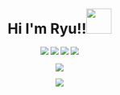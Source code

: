 <h1 align="center">Hi I'm Ryu!!<a href="https://github.com/ryuahan" target"blank_"><img src="https://media.giphy.com/media/mGcNjsfWAjY5AEZNw6/giphy.gif" width="50"></a></h1>
<p align="center">
   <a href="https://discord.com/users/950078775700389921" target"blank_"><img src="https://img.shields.io/badge/discord%20-111111.svg?&style=for-the-badge&logo=discord&logoColor=white"></a>
   <a href="https://open.spotify.com/user/bukmn3umk3jgz8ootccmf3ezu?si=88faa6041ada4b91" target"blank_"><img src="https://img.shields.io/badge/Spotify%20-111111.svg?&style=for-the-badge&logo=spotify&logoColor=white"></a>
   <a href="https://instagram.com/tahsinshu" target"blank_"><img src="https://img.shields.io/badge/INSTAGRAM%20-111111.svg?&style=for-the-badge&logo=instagram&logoColor=white"></a>
   <a href="https://github.com/ryuahan" target"blank_"><img src="https://img.shields.io/badge/GitHub%20-111111.svg?&style=for-the-badge&logo=github&logoColor=white"></a>
</p>

<p align="center"><img src="https://64.media.tumblr.com/5c2437c6c698a2e31f75cdeebe2eae7f/fd067444458fc204-83/s540x810/abc73313852303421da9f5e435732fbeacdec5b9.gifv"></p>

<div align="center">
   <a href="https://discord.com/users/950078775700389921" target="_blank">
      <img src="https://lanyard-profile-readme.vercel.app/api/950078775700389921?bg=111111">
   </a>
</div>

